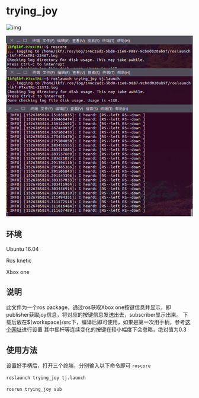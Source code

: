 # trying_joy

![img](/img/1.gif)

![img](/img/2.png)

## 环境
Ubuntu 16.04

Ros knetic

Xbox one

## 说明
此文件为一个ros package，通过ros获取Xbox one按键信息并显示，即publisher获取joy信息，将对应的按键信息发送出去，subscriber显示出来。
下载后放在${workspace}/src下，编译后即可使用，如果是第一次用手柄，参考[这个网址](http://wiki.ros.org/joy/Tutorials/ConfiguringALinuxJoystick)进行设置
其中摇杆等连续变化的按键在较小幅度下会忽略，绝对值为0.3

## 使用方法
设置好手柄后，打开三个终端，分别输入以下命令即可
`roscore`

`roslaunch trying_joy tj.launch`

`rosrun trying_joy sub`


